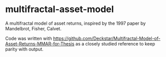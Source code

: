# multifractal-asset-model
A multifractal model of asset returns, inspired by the 1997 paper by Mandelbrot, Fisher, Calvet.

Code was written with https://github.com/Deckstar/Multifractal-Model-of-Asset-Returns-MMAR-for-Thesis as a closely studied reference to keep parity with output. 
